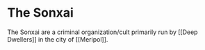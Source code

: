 # The Sonxai

The Sonxai are a criminal organization/cult primarily run by [[Deep Dwellers]] in the city of [[Meripol]]. 